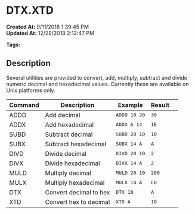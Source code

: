 # DTX.XTD

**Created At:** 9/11/2018 1:39:45 PM  
**Updated At:** 12/28/2018 2:12:47 PM  

**Tags:**
<badge text='dtx.xtd' vertical='middle' />
<badge text='numeric and hexadecimal number operations' vertical='middle' />

## Description

Several utilities are provided to convert, add, multiply, subtract and divide numeric decimal and hexadecimal values. Currently these are available on Unix platforms only.


| Command<br> | Description<br> | Example<br> | Result<br> | <br> |
| --- | --- | --- | --- | --- |
| ADDD<br> | Add decimal<br> | <samp>ADDD 10 20</samp><br> | <samp>30</samp><br> | <br> |
| ADDX<br> | Add hexadecimal<br> | <samp>ADDX A 14</samp><br> | <samp>1E</samp><br> | <br> |
| SUBD<br> | Subtract decimal<br> | <samp>SUBD 20 10</samp><br> | <samp>10</samp><br> | <br> |
| SUBX<br> | Subtract hexadecimal<br> | <samp>SUBX 14 A</samp><br> | <samp>A</samp><br> | <br> |
| DIVD<br> | Divide decimal<br> | <samp>DIVD 20 10</samp><br> | <samp>2</samp><br> | <br> |
| DIVX<br> | Divide hexadecimal<br> | <samp>DIVX 14 A</samp><br> | <samp>2</samp><br> | <br> |
| MULD<br> | Multiply decimal<br> | <samp>MULD 20 10</samp><br> | <samp>200</samp><br> | <br> |
| MULX<br> | Multiply hexadecimal<br> | <samp>MULX 14 A</samp><br> | <samp>C8</samp><br> | <br> |
| DTX<br> | Convert decimal to hex<br> | <samp>DTX 10</samp><br> | <samp>A</samp><br> | <br> |
| XTD<br> | Convert hex to decimal<br> | <samp>XTD A</samp><br> | <samp>10</samp><br> |

